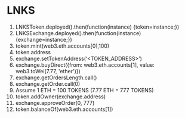 # LNKS

1. LNKSToken.deployed().then(function(instance) {token=instance;})
2. LNKSExchange.deployed().then(function(instance) {exchange=instance;})
3. token.mint(web3.eth.accounts[0],100)
4. token.address
5. exchange.setTokenAddress(‘<TOKEN_ADDRESS>’)
6. exchange.buyDirect({from: web3.eth.accounts[1], value: web3.toWei(7.77, 'ether')})
7. exchange.getOrdersLength.call()
8. exchange.getOrder.call(0)
9. Assume 1 ETH = 100 TOKENS (7.77 ETH = 777 TOKENS)
10. token.addOwner(exchange.address)
11. exchange.approveOrder(0, 777)
12. token.balanceOf(web3.eth.accounts[1])